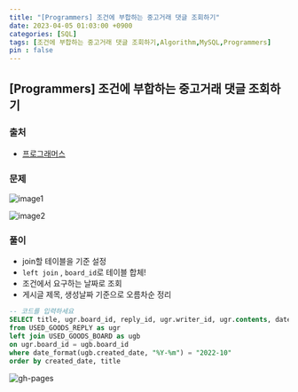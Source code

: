 ```yaml
---
title: "[Programmers] 조건에 부합하는 중고거래 댓글 조회하기"
date: 2023-04-05 01:03:00 +0900
categories: [SQL]
tags: [조건에 부합하는 중고거래 댓글 조회하기,Algorithm,MySQL,Programmers]
pin : false
---
```


## [Programmers] 조건에 부합하는 중고거래 댓글 조회하기

### 출처
- <a href="https://school.programmers.co.kr/learn/courses/30/lessons/164673" target="_blank"> 프로그래머스 </a>

### 문제

![image1](../../../assets/img/codingtest/4-5-1.png)

![image2](../../../assets/img/codingtest/4-5-2.png)

### 풀이
- join할 테이블을 기준 설정
- `left join` , `board_id`로 테이블 합체!
- 조건에서 요구하는 날짜로 조회
- 게시글 제목, 생성날짜 기준으로 오름차순 정리

```sql
-- 코드를 입력하세요
SELECT title, ugr.board_id, reply_id, ugr.writer_id, ugr.contents, date_format(ugr.created_date, "%Y-%m-%d") as created_date
from USED_GOODS_REPLY as ugr
left join USED_GOODS_BOARD as ugb
on ugr.board_id = ugb.board_id
where date_format(ugb.created_date, "%Y-%m") = "2022-10"
order by created_date, title
```

![gh-pages](../../../assets/img/favicons/android-chrome-256x256.png)
